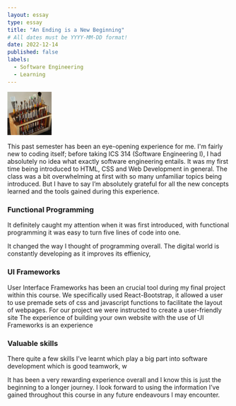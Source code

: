 ```yaml
---
layout: essay
type: essay
title: "An Ending is a New Beginning"
# All dates must be YYYY-MM-DD format!
date: 2022-12-14
published: false
labels:
  - Software Engineering
  - Learning
---
```


<img width="100px" class="rounded float-start pe-4" src="../img/igniting/paintbrushes.jpg">

This past semester has been an eye-opening experience for me. I'm fairly new to coding itself; before taking ICS 314 (Software Engineering I), I had absolutely no idea what exactly software engineering entails. It was my first time being introduced to HTML, CSS and Web Development in general. The class was a bit overwhelming at first with so many unfamiliar topics being introduced. But I have to say I’m absolutely grateful for all the new concepts learned and the tools gained during this experience. 

### Functional Programming
It definitely caught my attention when it was first introduced, with functional programming it was easy to turn five lines of code into one. 

It changed the way I thought of programming overall. The digital world is constantly developing as it improves its effienicy, 

### UI Frameworks 
User Interface Frameworks has been an crucial tool during my final project within this course. We specifically used React-Bootstrap, it allowed a user to use premade sets of css and javascript functions to facilitate the layout of webpages. For our project we were instructed to create a user-friendly site 
The experience of building your own website with the use of UI Frameworks is an experience 

### Valuable skills
There quite a few skills I’ve learnt which play a big part into software development which is good teamwork, w


It has been a very rewarding experience overall and I know this is just the beginning to a longer journey. I look forward to using the information I’ve gained throughout this course in any future endeavours I may encounter. 
